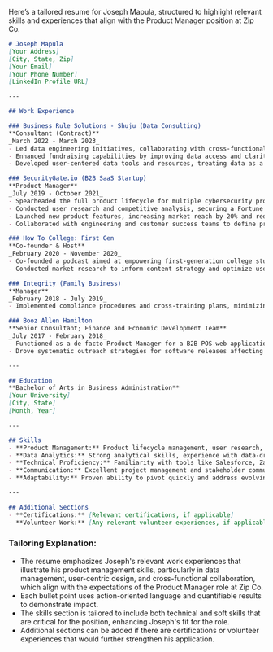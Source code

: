 Here’s a tailored resume for Joseph Mapula, structured to highlight relevant skills and experiences that align with the Product Manager position at Zip Co.

```markdown
# Joseph Mapula
[Your Address]  
[City, State, Zip]  
[Your Email]  
[Your Phone Number]  
[LinkedIn Profile URL]  

---

## Work Experience

### Business Rule Solutions - Shuju (Data Consulting)  
**Consultant (Contract)**  
_March 2022 - March 2023_  
- Led data engineering initiatives, collaborating with cross-functional teams to resolve data consistency issues and optimize internal data organization for a nonprofit client.
- Enhanced fundraising capabilities by improving data access and clarity, resulting in a 20% increase in funding.
- Developed user-centered data tools and resources, treating data as a product to meet organizational goals and user needs.

### SecurityGate.io (B2B SaaS Startup)  
**Product Manager**  
_July 2019 - October 2021_  
- Spearheaded the full product lifecycle for multiple cybersecurity products, from conception to launch, expanding client base by 300% during growth phases.
- Conducted user research and competitive analysis, securing a Fortune 50 client during Series-A fundraising.
- Launched new product features, increasing market reach by 20% and reducing customer task time by 57% through automation.
- Collaborated with engineering and customer success teams to define product roadmaps focused on enhancing user experience and operational efficiency.

### How To College: First Gen  
**Co-founder & Host**  
_February 2020 - November 2020_  
- Co-founded a podcast aimed at empowering first-generation college students, achieving over 2,500 downloads and building a community of 600 followers.
- Conducted market research to inform content strategy and optimize user engagement.

### Integrity (Family Business)  
**Manager**  
_February 2018 - July 2019_  
- Implemented compliance procedures and cross-training plans, minimizing operational risks and reducing costs by $3,000/month through enhanced training programs.

### Booz Allen Hamilton  
**Senior Consultant; Finance and Economic Development Team**  
_July 2017 - February 2018_  
- Functioned as a de facto Product Manager for a B2B POS web application, leading user-centered product development through extensive user interviews.
- Drove systematic outreach strategies for software releases affecting a significant user base, successfully increasing adoption rates.

---

## Education
**Bachelor of Arts in Business Administration**  
[Your University]  
[City, State]  
[Month, Year]  

---

## Skills
- **Product Management:** Product lifecycle management, user research, A/B testing, feature prioritization.
- **Data Analytics:** Strong analytical skills, experience with data-driven decision making, data visualization.
- **Technical Proficiency:** Familiarity with tools like Salesforce, Zapier, and data engineering principles.
- **Communication:** Excellent project management and stakeholder communication skills.
- **Adaptability:** Proven ability to pivot quickly and address evolving project needs, especially in fast-paced environments.

---

## Additional Sections
- **Certifications:** [Relevant certifications, if applicable]
- **Volunteer Work:** [Any relevant volunteer experiences, if applicable]
```

### Tailoring Explanation:
- The resume emphasizes Joseph's relevant work experiences that illustrate his product management skills, particularly in data management, user-centric design, and cross-functional collaboration, which align with the expectations of the Product Manager role at Zip Co.
- Each bullet point uses action-oriented language and quantifiable results to demonstrate impact.
- The skills section is tailored to include both technical and soft skills that are critical for the position, enhancing Joseph's fit for the role.
- Additional sections can be added if there are certifications or volunteer experiences that would further strengthen his application.